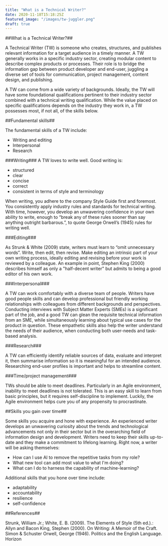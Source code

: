```yaml
---
title: "What is a Technical Writer?"
date: 2020-11-18T15:18:25Z
featured_image: "/images/tw-juggler.png"
draft: true
---
```


##What is a Technical Writer?##

A Technical Writer (TW) is someone who creates, structures, and publishes relevant information for a target audience in a timely manner. A TW generally works in a specific industry sector, creating modular content to describe complex products or processes. Their role is to bridge the information gap between product developer and end-user, juggling a diverse set of tools for communication, project management, content design, and publishing.

A TW can come from a wide variety of backgrounds. Ideally, the TW will have some foundational qualifications pertinent to their industry sector combined with a technical writing qualification. While the value placed on specific qualifications depends on the industry they work in, a TW possesses most, if not all, of the skills below.

##Fundamental skills##

The fundamental skills of a TW include:
- Writing and editing
- Interpersonal
- Research

###Writing###
A TW loves to write well. Good writing is:
- structured
- clear
- concise
- correct
- consistent in terms of style and terminology

When writing, you adhere to the company Style Guide first and foremost. You consistently apply industry rules and standards for technical writing. With time, however, you develop an unwavering confidence in your own ability to write, enough to “break any of these rules sooner than say anything outright barbarous.”, to quote George Orwell’s (1945) rules for writing well.

###Editing###

As Strunk & White (2009) state, writers must learn to “omit unnecessary words”. Write, then edit, then revise. Make editing an intrinsic part of your own writing process, ideally editing and revising before your work is reviewed by a colleague. An example in point, Stephen King (2000) describes himself as only a "half-decent writer" but admits to being a good editor of his own work.

###Interpersonal###

A TW can work comfortably with a diverse team of people. Writers have good people skills and can develop professional but friendly working relationships with colleagues from different backgrounds and perspectives. Conducting interviews with Subject Matter Experts (SMEs) is a significant part of the job, and a good TW can glean the requisite technical information from an SME, while simultaneously learning about typical use cases for the product in question. These empathetic skills also help the writer understand the needs of their audience, when conducting both user-needs and task-based analysis.

###Research###

A TW can efficiently identify reliable sources of data, evaluate and interpret it, then summarise information so it is meaningful for an intended audience. Researching end-user profiles is important and helps to streamline content.

###Time/project management###

TWs should be able to meet deadlines. Particularly in an Agile environment, inability to meet deadlines is not tolerated. This is an easy skill to learn from basic principles, but it requires self-discipline to implement. Luckily, the Agile environment helps cure you of any propensity to procrastinate.

##Skills you gain over time##

Some skills you acquire and hone with experience. An experienced writer develops an unwavering curiosity about the trends and technological advancements not only in their sector but in the overarching field of information design and development. Writers need to keep their skills up-to-date and they make a commitment to lifelong learning. Right now, a writer will be asking themselves:
- How can I use AI to remove the repetitive tasks from my role?
- What new tool can add most value to what I'm doing?
- What can I do to harness the capability of machine-learning?

Additional skills that you hone over time include:

- adaptability
- accountability
- resilience
- self-confidence

##References##

Strunk, William Jr.; White, E. B. (2009). The Elements of Style (5th ed.).: Allyn and Bacon
King, Stephen (2000). On Writing: A Memoir of the Craft. Simon & Schuster
Orwell, George (1946). Politics and the English Language. Horizon
